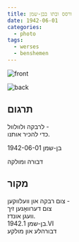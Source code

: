 ```yaml
---
title: ורסס ובתו בבן-שמן
date: 1942-06-01
categories:
  - photo
tags:
  - werses
  - benshemen
---
```


![front](/pupko-papers/assets/images/1942-06-01-werses-dvora-1.jpg)

![back](/pupko-papers/assets/images/1942-06-01-werses-dvora-2.jpg)

## תרגום
לרבקה ולוולוול -  
כדי להכיר אותנו.

1942-06-01 בן-שמן

דבורה ומולקה

## מקור
צום רבקה און וועלווקען -  
צום דערוואָנען זיך  
וועגן אונדז.  
בן-שמן 1942.1.VI  
דבורהלע און מולקע  

